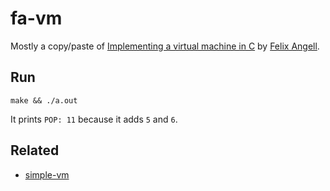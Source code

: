 # fa-vm

Mostly a copy/paste of [Implementing a virtual machine in C](https://felixangell.com/blog/virtual-machine-in-c) by [Felix Angell](https://felixangell.com/).

## Run
```
make && ./a.out
```
It prints `POP: 11` because it adds `5` and `6`.

## Related
- [simple-vm](https://github.com/gcatlin/simple-vm)

